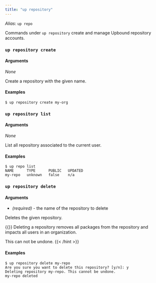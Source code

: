 ```yaml
---
title: "up repository"
---
```

_Alias_: `up repo`  

Commands under `up repository` create and manage Upbound repository accounts.

### `up repository create`

<!-- omit in toc -->
#### Arguments
_None_

Create a repository with the given name.  

<!-- omit in toc -->
#### Examples
```shell
$ up repository create my-org
```

### `up repository list`

<!-- omit in toc -->
#### Arguments
_None_

List all repository associated to the current user.

<!-- omit in toc -->
#### Examples
```shell
$ up repo list
NAME      TYPE      PUBLIC   UPDATED
my-repo   unknown   false    n/a
```

### `up repository delete`

<!-- omit in toc -->
#### Arguments
* <repository name> _(required)_ - the name of the repository to delete

Deletes the given repository.

{{<hint type="warning" >}}
Deleting a repository removes all packages from the repository and impacts all users in an organization.

This can not be undone.
{{< /hint >}}

<!-- omit in toc -->
#### Examples
```shell
$ up repository delete my-repo
Are you sure you want to delete this repository? [y/n]: y
Deleting repository my-repo. This cannot be undone.
my-repo deleted
```